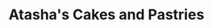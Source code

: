 ---
title: "Atasha's Cakes and Pastries"
url: /norzagaray/atashas-cakes-and-pastries/
shop: pastry
---